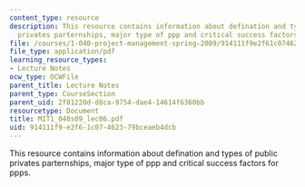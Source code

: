 ```yaml
---
content_type: resource
description: This resource contains information about defination and types of public
  privates parternships, major type of ppp and critical success factors for ppps.
file: /courses/1-040-project-management-spring-2009/914111f9e2f61c07462379bceaeb4dcb_MIT1_040s09_lec06.pdf
file_type: application/pdf
learning_resource_types:
- Lecture Notes
ocw_type: OCWFile
parent_title: Lecture Notes
parent_type: CourseSection
parent_uid: 2f81220d-d8ca-9754-dae4-14614f6360bb
resourcetype: Document
title: MIT1_040s09_lec06.pdf
uid: 914111f9-e2f6-1c07-4623-79bceaeb4dcb
---
```

This resource contains information about defination and types of public privates parternships, major type of ppp and critical success factors for ppps.

